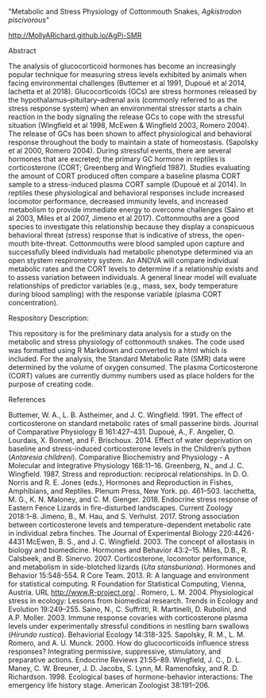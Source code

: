 "Metabolic and Stress Physiology of Cottonmouth Snakes, *Agkistrodon piscivorous*"

http://MollyARichard.github.io/AgPi-SMR 

Abstract

The analysis of glucocorticoid hormones has become an increasingly popular technique for measuring stress levels exhibited by animals when facing environmental challenges (Buttemer et al 1991, Dupoué et al 2014, Iachetta et al 2018).  Glucocorticoids (GCs) are stress hormones released by the hypothalamus–pituitary–adrenal axis (commonly referred to as the stress response system) when an environmental stressor starts a chain reaction in the body signaling the release GCs to cope with the stressful situation (Wingfield et al 1998, McEwen & Wingfield 2003, Romero 2004).  The release of GCs has been shown to affect physiological and behavioral response throughout the body to maintain a state of homeostasis. (Sapolsky et al 2000, Romero 2004).  During stressful events, there are several hormones that are excreted; the primary GC hormone in reptiles is corticosterone (CORT; Greenberg and Wingfield 1987). Studies evaluating the amount of CORT produced often compare a baseline plasma CORT sample to a stress-induced plasma CORT sample (Dupoué et al 2014).  In reptiles these physiological and behavioral responses include increased locomotor performance, decreased immunity levels, and increased metabolism to provide immediate energy to overcome challenges (Saino et al 2003, Miles et al 2007, Jimeno et al 2017). Cottonmouths are a good species to investigate this relationship because they display a conspicuous behavioral threat (stress) response that is indicative of stress, the open-mouth bite-threat. Cottonmouths were blood sampled upon capture and successfully bleed individuals had metabolic phenotype determined via an open stystem respirometry system. An ANOVA will compare individual metabolic rates and the CORT levels to determine if a relationship exists and to assess variation between individuals. A general linear model will evaluate relationships of predictor variables (e.g., mass, sex, body temperature during blood sampling) with the response variable (plasma CORT concentration). 

Respository Description:

This repository is for the preliminary data analysis for a study on the metabolic and stress physiology of cottonmouth snakes.  The code used was formatted using R Markdown and converted to a html which is included. For the analysis, the Standard Metabolic Rate (SMR) data were determined by the volume of oxygen consumed. The plasma Corticosterone (CORT) values are currently dummy numbers used as place holders for the purpose of creating code. 

References

Buttemer, W. A., L. B. Astheimer, and J. C. Wingfield. 1991. 
  The effect of corticosterone on standard metabolic rates of small 
  passerine birds. Journal of Comparative Physiology B 161:427–431.
Dupoué, A., F. Angelier, O. Lourdais, X. Bonnet, and F. Brischoux. 
  2014. Effect of water deprivation on baseline and stress-induced 
  corticosterone levels in the Children’s python (*Antaresia childreni*). 
  Comparative Biochemistry and Physiology - A Molecular and Integrative 
  Physiology 168:11–16.
Greenberg, N., and J. C. Wingfield. 1987. Stress and reproduction: 
  reciprocal relationships. In D. O. Norris and R. E. Jones (eds.), 
  Hormones and Reproduction in Fishes, Amphibians, and Reptiles. 
  Plenum Press, New York. pp. 461–503.
Iacchetta, M. G., K. N. Maloney, and C. M. Gienger. 2018. Endocrine 
  stress response of Eastern Fence Lizards in fire-disturbed landscapes. 
  Current Zoology 2018:1–8.
Jimeno, B., M. Hau, and S. Verhulst. 2017. Strong association between 
  corticosterone levels and temperature-dependent metabolic rate in 
    individual zebra finches. The Journal of Experimental Biology 
    220:4426-4431
McEwen, B. S., and J. C. Wingfield. 2003. The concept of allostasis 
  in biology and biomedicine. Hormones and Behavior 43:2–15.
Miles, D.B., R. Calsbeek, and B. Sinervo. 2007.  Corticosterone, 
  locomotor performance, and metabolism in side-blotched lizards 
  (*Uta stansburiana*). Hormones and Behavior 15:548-554. 
R Core Team. 2013. R: A language and environment for statistical
  computing. R Foundation for Statistical Computing, Vienna, Austria.
  URL http://www.R-project.org/ .
Romero, L. M. 2004. Physiological stress in ecology: Lessons from 
  biomedical research. Trends in Ecology and Evolution 19:249–255.
Saino, N., C. Suffritti, R. Martinelli, D. Rubolini, and A.P. Moller. 
  2003. Immune response covaries with corticosterone plasma levels 
  under experimentally stressful conditions in nestling barn swallows 
  (*Hirundo rustica*). Behaviorial Ecology 14:318-325. 
Sapolsky, R. M., L. M. Romero, and A. U. Munck. 2000. How do 
  glucocorticoids influence stress responses? Integrating permissive, 
  suppressive, stimulatory, and preparative actions. Endocrine Reviews 
  21:55–89.
Wingfield, J. C., D. L. Maney, C. W. Breuner, J. D. Jacobs, S. Lynn, M. 
  Ramenofsky, and R. D. Richardson. 1998. Ecological bases of 
  hormone-behavior interactions: The emergency life history stage. 
  American Zoologist 38:191–206.

